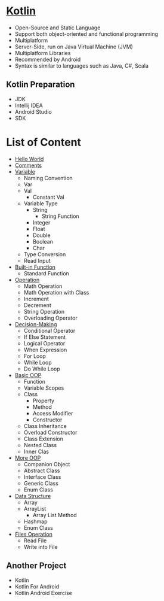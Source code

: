 # [Kotlin](https://kotlinlang.org/)
- Open-Source and Static Language
- Support both object-oriented and functional programming
- Multiplatform
- Server-Side, run on Java Virtual Machine (JVM)
- Multiplatform Libraries
- Recommended by Android
- Syntax is similar to languages such as Java, C#, Scala

## Kotlin Preparation
- JDK
- Intellij IDEA
- Android Studio
- SDK

# List of Content
- [Hello World](https://github.com/HidayatRivai2020/kotlin/blob/main/src/main/kotlin/)
- [Comments](https://github.com/HidayatRivai2020/kotlin/blob/main/src/main/kotlin/)
- [Variable](https://github.com/HidayatRivai2020/kotlin/blob/main/src/main/kotlin/variable)
  - Naming Convention
  - Var
  - Val
    - Constant Val
  - Variable Type
    - String
      - String Function
    - Integer
    - Float
    - Double
    - Boolean
    - Char
  - Type Conversion
  - Read Input
- [Built-in Function](https://github.com/HidayatRivai2020/kotlin/blob/main/src/main/kotlin/built_in_function)
  - Standard Function
- [Operation](https://github.com/HidayatRivai2020/kotlin/blob/main/src/main/kotlin/operation)
  - Math Operation
  - Math Operation with Class
  - Increment
  - Decrement
  - String Operation
  - Overloading Operator
- [Decision-Making](https://github.com/HidayatRivai2020/kotlin/blob/main/src/main/kotlin/decision_making)
  - Conditional Operator
  - If Else Statement
  - Logical Operator
  - When Expression
  - For Loop
  - While Loop
  - Do While Loop
- [Basic OOP](https://github.com/HidayatRivai2020/kotlin/blob/main/src/main/kotlin/oop_normal_class)
  - Function
  - Variable Scopes
  - Class
    - Property
    - Method
    - Access Modifier
    - Constructor
  - Class Inheritance
  - Overload Constructor
  - Class Extension
  - Nested Class
  - Inner Clas
- [More OOP](https://github.com/HidayatRivai2020/kotlin/blob/main/src/main/kotlin/oop_special_class)
  - Companion Object
  - Abstract Class
  - Interface Class
  - Generic Class
  - Enum Class
- [Data Structure](https://github.com/HidayatRivai2020/kotlin/blob/main/src/main/kotlin/data_structure)
  - Array
  - ArrayList
    - Array List Method
  - Hashmap
  - Enum Class
- [Files Operation](https://github.com/HidayatRivai2020/kotlin/blob/main/src/main/kotlin/data_structure)
  - Read File
  - Write into File

## Another Project
- Kotlin
- Kotlin For Android
- Kotlin Android Exercise